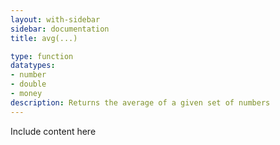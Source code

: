 ```yaml
---
layout: with-sidebar
sidebar: documentation
title: avg(...)

type: function
datatypes:
- number
- double
- money
description: Returns the average of a given set of numbers 
---
```


Include content here

